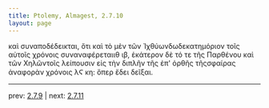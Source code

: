 ```yaml
---
title: Ptolemy, Almagest, 2.7.10
layout: page
---
```


καὶ συναποδέδεικται, ὅτι καὶ τὸ μὲν τῶν Ἰχθύωνδωδεκατημόριον τοῖς αὐτοῖς χρόνοις συναναφέρεταιιθ ιβ, ἑκάτερον δὲ τό τε τῆς Παρθένου καὶ τῶν Χηλῶντοῖς λείπουσιν εἰς τὴν διπλῆν τῆς ἐπ' ὀρθῆς τῆςσφαίρας ἀναφορὰν χρόνοις λϚ κη: ὅπερ ἔδει δεῖξαι.

---

prev: [2.7.9](../2.7.9/) | next: [2.7.11](../2.7.11/)

